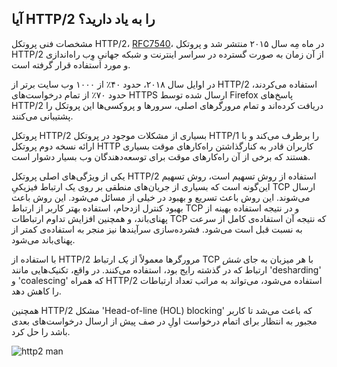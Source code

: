 ## آیا HTTP/2 را به یاد دارید؟

مشخصات فنی پروتکل HTTP/2،
[RFC7540](https://httpwg.org/specs/rfc7540.html)، در ماه مِه سال ۲۰۱۵
منتشر شد و پروتکل HTTP/2 از آن زمان به صورت گسترده در سراسر اینترنت و
شبکه جهانیِ وِب راه‌اندازی و مورد استفاده قرار گرفته است.

در اوایل سال ۲۰۱۸، حدود ۴۰٪ از ۱۰۰۰ وب‌ سایت برتر از HTTP/2 استفاده
می‌کردند، حدود ۷۰٪ از تمام درخواست‌های HTTPS ارسال شده توسط Firefox
پاسخ‌های HTTP/2 دریافت کرده‌اند و تمام مرورگرهای اصلی، سرورها و پروکسی‌ها
این پروتکل را پشتیبانی می‌کنند.

پروتکل HTTP/2 بسیاری از مشکلات موجود در پروتکل HTTP/1 را برطرف می‌کند و
با ارائه نسخه دوم پروتکل HTTP کاربران قادر به کنارگذاشتن راه‌کارهای
موقت بسیاری هستند که برخی از آن راه‌کارهای موقت برای توسعه‌دهندگان وب
بسیار دشوار است.

یکی از ویژگی‌های اصلی پروتکل HTTP/2 استفاده از روش تسهیم است، روش تسهیم
این‌گونه است که بسیاری از جریان‌های منطقی بر روی یک ارتباط فیزیکیِ TCP
ارسال می‌شوند. این روش باعث تسریع و بهبود در خیلی از مسائل می‌شود. این
روش باعث بهبود کنترل ازدحام، استفاده بهتر کاربر از ارتباط TCP و در
نتیجه استفاده بهینه از پهنای‌باند، و همچنین افزایش تداوم ارتباطات TCP
که نتیجه آن استفاده‌ی کامل از سرعت به نسبت قبل است می‌شود. فشرده‌سازی
سرآیندها نیز منجر به استفاده‌ی کمتر از پهنای‌باند می‌شود.

با استفاده از HTTP/2 مرورگرها معمولاً از *یک* ارتباط TCP با هر میزبان
به جای *شش* ارتباط که در گذشته رایج بود، استفاده می‌کنند. در واقع،
تکنیک‌هایی مانند 'desharding' و 'coalescing' که همراه HTTP/2 استفاده
می‌شود، می‌تواند به مراتب تعداد ارتباطات را کاهش دهد.

همچنین HTTP/2 مشکل 'Head-of-line (HOL) blocking' که باعث می‌شد تا کاربر
مجبور به انتظار برای اتمام درخواست اولِ در صف پیش از ارسال درخواست‌های
بعدی باشد را حل کرد.

![http2 man](../images/h2-man.jpg)
